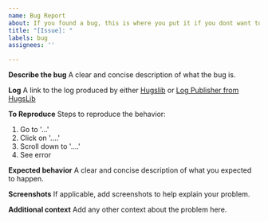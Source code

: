 ```yaml
---
name: Bug Report
about: If you found a bug, this is where you put it if you dont want to use discord
title: "[Issue]: "
labels: bug
assignees: ''

---
```


**Describe the bug**
A clear and concise description of what the bug is.

**Log**
A link to the log produced by either [Hugslib](https://steamcommunity.com/sharedfiles/filedetails/?id=818773962) or [Log Publisher from HugsLib
](https://steamcommunity.com/sharedfiles/filedetails/?id=2873415404)

**To Reproduce**
Steps to reproduce the behavior:
1. Go to '...'
2. Click on '....'
3. Scroll down to '....'
4. See error

**Expected behavior**
A clear and concise description of what you expected to happen.

**Screenshots**
If applicable, add screenshots to help explain your problem.

**Additional context**
Add any other context about the problem here.
